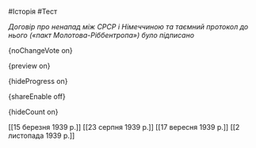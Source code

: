 #Історія #Тест

*Договір про ненапад між СРСР і Німеччиною та таємний протокол до нього («пакт Молотова-Ріббентропа») було підписано*

{noChangeVote on}

{preview on}

{hideProgress on}

{shareEnable off}

{hideCount on}

[[15 березня 1939 р.]]
[[23 серпня 1939 р.]]
[[17 вересня 1939 р.]]
[[2 листопада 1939 р.]]
